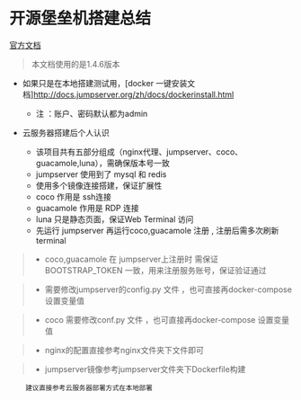 # 开源堡垒机搭建总结

[官方文档](http://docs.jumpserver.org/zh/docs/)

> 本文档使用的是1.4.6版本

* 如果只是在本地搭建测试用，[docker 一键安装文档]http://docs.jumpserver.org/zh/docs/dockerinstall.html
    * 注 ：账户、密码默认都为admin


* 云服务器搭建后个人认识
    * 该项目共有五部分组成（nginx代理、jumpserver、coco、guacamole,luna），需确保版本号一致
    * jumpserver 使用到了 mysql 和 redis
    * 使用多个镜像连接搭建，保证扩展性
    * coco 作用是 ssh连接
    * guacamole 作用是 RDP 连接
    * luna 只是静态页面，保证Web Terminal 访问
    * 先运行 jumpserver 再运行coco,guacamole 注册 , 注册后需多次刷新terminal
   
> * coco,guacamole 在 jumpserver上注册时 需保证 BOOTSTRAP_TOKEN 一致，用来注册服务账号，保证验证通过

> * 需要修改jumpserver的config.py 文件 ，也可直接再docker-compose 设置变量值

> * coco 需要修改conf.py 文件 ，也可直接再docker-compose 设置变量值

> * nginx的配置直接参考nginx文件夹下文件即可

> * jumpserver镜像参考jumpserver文件夹下Dockerfile构建

```
    建议直接参考云服务器部署方式在本地部署
```
